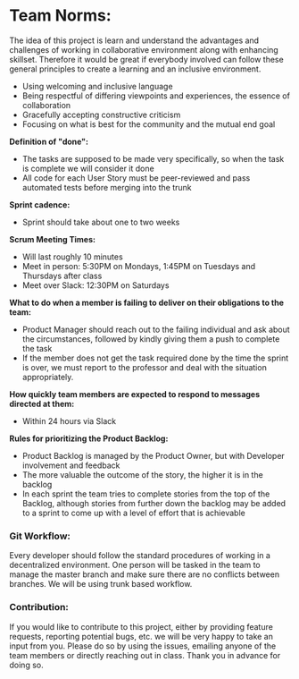 Team Norms:
=============
The idea of this project is learn and understand the advantages and challenges of working in collaborative environment along with enhancing skillset. Therefore it would be great if everybody involved can follow these general principles to create a learning and an inclusive environment.

- Using welcoming and inclusive language
- Being respectful of differing viewpoints and experiences, the essence of collaboration
- Gracefully accepting constructive criticism
- Focusing on what is best for the community and the mutual end goal

**Definition of "done":**
- The tasks are supposed to be made very specifically, so when the task is complete we will consider it done
- All code for each User Story must be peer-reviewed and pass automated tests before merging into the trunk

**Sprint cadence:**
- Sprint should take about one to two weeks

**Scrum Meeting Times:**
- Will last roughly 10 minutes
- Meet in person: 5:30PM on Mondays, 1:45PM on Tuesdays and Thursdays after class
- Meet over Slack: 12:30PM on Saturdays

**What to do when a member is failing to deliver on their obligations to the team:** 
- Product Manager should reach out to the failing individual and ask about the circumstances, followed by kindly giving them a push to complete the task
- If the member does not get the task required done by the time the sprint is over, we must report to the professor and deal with the situation appropriately.

**How quickly team members are expected to respond to messages directed at them:**
- Within 24 hours via Slack

**Rules for prioritizing the Product Backlog:**
- Product Backlog is managed by the Product Owner, but with Developer involvement and feedback 
- The more valuable the outcome of the story, the higher it is in the backlog 
- In each sprint the team tries to complete stories from the top of the Backlog, although stories from further down the backlog may be added to a sprint to come up with a level of effort that is achievable

### **Git Workflow:**
Every developer should follow the standard procedures of working in a decentralized environment. One person will be tasked in the team to manage the master branch and make sure there are no conflicts between branches. We will be using trunk based workflow.

### **Contribution:**
If you would like to contribute to this project, either by providing feature requests, reporting potential bugs, etc. we will be very happy to take an input from you. Please do so by using the issues, emailing anyone of the team members or directly reaching out in class. Thank you in advance for doing so.

